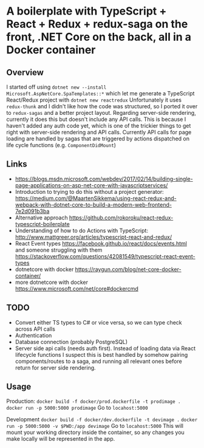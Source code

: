 # A boilerplate with TypeScript + React + Redux + redux-saga on the front, .NET Core on the back, all in a Docker container

## Overview

I started off using
`dotnet new --install Microsoft.AspNetCore.SpaTemplates::*`
which let me generate a TypeScript React/Redux project with
`dotnet new reactredux`
Unfortunately it uses `redux-thunk` and I didn't like how the code was structured, so I ported it over to `redux-sagas` and a better project layout.
Regarding server-side rendering, currently it does this but doesn't include any API calls. This is because I haven't added any auth code yet, which is one of the trickier things to get right with server-side rendering and API calls.
Currently API calls for page loading are handled by sagas that are triggered by actions dispatched on life cycle functions (e.g. `ComponentDidMount`)

## Links
 - https://blogs.msdn.microsoft.com/webdev/2017/02/14/building-single-page-applications-on-asp-net-core-with-javascriptservices/
 - Introduction to trying to do this without a project generator: https://medium.com/@MaartenSikkema/using-react-redux-and-webpack-with-dotnet-core-to-build-a-modern-web-frontend-7e2d091b3ba
 - Alternative approach https://github.com/rokoroku/react-redux-typescript-boilerplate
 - Understanding of how to do Actions with TypeScript: http://www.mattgreer.org/articles/typescript-react-and-redux/
 - React Event types https://facebook.github.io/react/docs/events.html and someone struggling with them https://stackoverflow.com/questions/42081549/typescript-react-event-types
 - dotnetcore with docker https://raygun.com/blog/net-core-docker-container/
 - more dotnetcore with docker https://www.microsoft.com/net/core#dockercmd

## TODO
 - Convert either TS types to C# or vice versa, so we can type check across API calls
 - Authentication
 - Database connection (probably PostgreSQL)
 - Server side api calls (needs auth first). Instead of loading data via React lifecycle functions I suspect this is best handled by somehow pairing components/routes to a saga, and running all relevant ones before return for server side rendering.

## Usage
Production:
`docker build -f docker/prod.dockerfile -t prodimage .`
`docker run -p 5000:5000 prodimage`
Go to `locahost:5000`

Development
`docker build -f docker/dev.dockerfile -t devimage .`
`docker run -p 5000:5000 -v $PWD:/app devimage`
Go to `locahost:5000`
This will mount your working directory inside the container, so any changes you make locally will be represented in the app.
